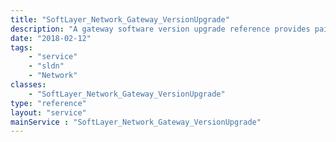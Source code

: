 ```yaml
---
title: "SoftLayer_Network_Gateway_VersionUpgrade"
description: "A gateway software version upgrade reference provides pairing for possible upgrades from a given versin. "
date: "2018-02-12"
tags:
    - "service"
    - "sldn"
    - "Network"
classes:
    - "SoftLayer_Network_Gateway_VersionUpgrade"
type: "reference"
layout: "service"
mainService : "SoftLayer_Network_Gateway_VersionUpgrade"
---
```

